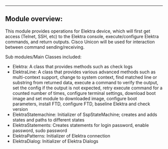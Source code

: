 ----------------------------------------------
Module overview:
----------------------------------------------
This module provides operations for Elektra device,
which will first get access (Telnet, SSH, etc)
to the Elektra console, execute/configure Elektra commands, and return outputs. Cisco Unicon will be used
for interaction between command sending/receiving.

Sub modules/Main Classes included:

* Elektra: A class that provides methods such as check logs
* ElektraLine: A class that provides various advanced methods such as multi-context support, change to system context,
                find matched line or substring from returned data, execute a command to verify the output,
                set the config if the output is not expected, retry execute command for a counted number of times,
                configure terminal settings, download boot image and set module to downloaded image,
                configure boot parameters, install FTD, configure FTD, baseline Elektra and check version
* ElektraStatemachine: Initializer of SspStateMachine; creates and adds states and paths to different states
* ElektraStatements: Creates statements for login password, enable password, sudo password
* ElektraPatterns: Initializer of Elektra connection
* ElektraDialog: Initializer of Elektra Dialogs
